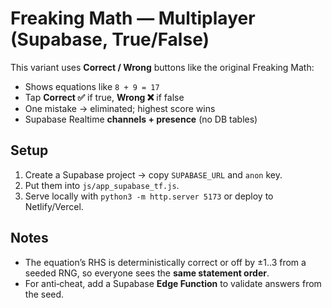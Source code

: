 # Freaking Math — Multiplayer (Supabase, True/False)

This variant uses **Correct / Wrong** buttons like the original Freaking Math:
- Shows equations like `8 + 9 = 17`
- Tap **Correct ✅** if true, **Wrong ❌** if false
- One mistake → eliminated; highest score wins
- Supabase Realtime **channels + presence** (no DB tables)

## Setup
1) Create a Supabase project → copy `SUPABASE_URL` and `anon` key.
2) Put them into `js/app_supabase_tf.js`.
3) Serve locally with `python3 -m http.server 5173` or deploy to Netlify/Vercel.

## Notes
- The equation’s RHS is deterministically correct or off by ±1..3 from a seeded RNG, so everyone sees the **same statement order**.
- For anti‑cheat, add a Supabase **Edge Function** to validate answers from the seed.
